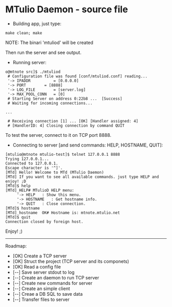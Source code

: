 # MTulio Daemon - source file

* Building app, just type:
```
make clean; make
```
NOTE: The binari 'mtuliod' will be created

Then run the server and see output.
* Running server:
```
o@mtnote src]$ ./mtuliod 
 # Configuration file was found [conf/mtuliod.conf] reading...
 '-> IPADDR 		 = [0.0.0.0] 
 '-> PORT 		 = [8888] 
 '-> LOG_FILE 		 = [server.log] 
 '-> MAX_POOL_CONN 	 = [0] 
 # Starting Server on address 0:22b8 ...  [Success] 
 # Waiting for incoming connections...

...

 # Receiving connection [1] ... [OK] [Handler assigned: 4]
 # [HandlerID: 4] Closing connection by command QUIT

```

To test the server, connect to it on TCP port 8888.
* Connecting to server [and send commands: HELP, HOSTNAME, QUIT]:
```
[mtulio@mtnote mtulio-test]$ telnet 127.0.0.1 8888
Trying 127.0.0.1...
Connected to 127.0.0.1.
Escape character is '^]'.
[MTd] Hello! Welcome to MTd (MTulio Daemon)
[MTd] If you want to see all available commands. just type HELP and enjoy! ;D
[MTd]$ help
[MTd]_HELP# MTulioD HELP menu: 
	 '-> HELP	: Show this menu. 
	 '-> HOSTNAME	: Get hostname info.
	 '-> QUIT	: Close connection.
[MTd]$ hostname
[MTd]_hostname  OK# Hostname is: mtnote.mtulio.net
[MTd]$ quit
Connection closed by foreign host.

```

Enjoy! ;)


___
Roadmap:
* [OK] Create a TCP server 
* [OK] Struct the project (TCP server and its componets) 
* [OK] Read a config file 
* [--] Save server stdout to log
* [--] Create an daemon to run TCP server
* [--] Create new commands for server
* [--] Create an simple client
* [--] Creae a DB SQL to save data
* [--] Transfer files to server

